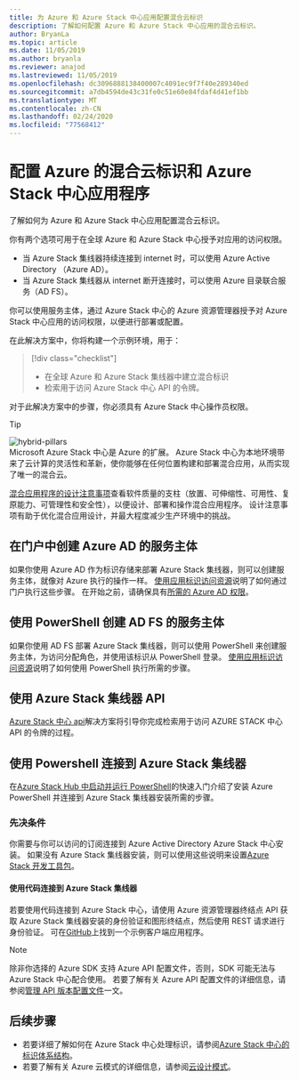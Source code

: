 ```yaml
---
title: 为 Azure 和 Azure Stack 中心应用配置混合云标识
description: 了解如何配置 Azure 和 Azure Stack 中心应用的混合云标识。
author: BryanLa
ms.topic: article
ms.date: 11/05/2019
ms.author: bryanla
ms.reviewer: anajod
ms.lastreviewed: 11/05/2019
ms.openlocfilehash: dc3096888138400007c4091ec9f7f40e289340ed
ms.sourcegitcommit: a7db4594de43c31fe0c51e60e84fdaf4d41ef1bb
ms.translationtype: MT
ms.contentlocale: zh-CN
ms.lasthandoff: 02/24/2020
ms.locfileid: "77568412"
---
```

# <a name="configure-hybrid-cloud-identity-for-azure-and-azure-stack-hub-applications"></a>配置 Azure 的混合云标识和 Azure Stack 中心应用程序

了解如何为 Azure 和 Azure Stack 中心应用配置混合云标识。

你有两个选项可用于在全球 Azure 和 Azure Stack 中心授予对应用的访问权限。

 * 当 Azure Stack 集线器持续连接到 internet 时，可以使用 Azure Active Directory （Azure AD）。
 * 当 Azure Stack 集线器从 internet 断开连接时，可以使用 Azure 目录联合服务（AD FS）。

你可以使用服务主体，通过 Azure Stack 中心的 Azure 资源管理器授予对 Azure Stack 中心应用的访问权限，以便进行部署或配置。

在此解决方案中，你将构建一个示例环境，用于：

> [!div class="checklist"]
> - 在全球 Azure 和 Azure Stack 集线器中建立混合标识
> - 检索用于访问 Azure Stack 中心 API 的令牌。

对于此解决方案中的步骤，你必须具有 Azure Stack 中心操作员权限。

> [!Tip]  
> ![hybrid-pillars](./media/solution-deployment-guide-cross-cloud-scaling/hybrid-pillars.png)  
> Microsoft Azure Stack 中心是 Azure 的扩展。 Azure Stack 中心为本地环境带来了云计算的灵活性和革新，使你能够在任何位置构建和部署混合应用，从而实现了唯一的混合云。  
> 
> [混合应用程序的设计注意事项](overview-app-design-considerations.md)查看软件质量的支柱（放置、可伸缩性、可用性、复原能力、可管理性和安全性），以便设计、部署和操作混合应用程序。 设计注意事项有助于优化混合应用设计，并最大程度减少生产环境中的挑战。


## <a name="create-a-service-principal-for-azure-ad-in-the-portal"></a>在门户中创建 Azure AD 的服务主体

如果你使用 Azure AD 作为标识存储来部署 Azure Stack 集线器，则可以创建服务主体，就像对 Azure 执行的操作一样。 [使用应用标识访问资源](../operator/azure-stack-create-service-principals.md#manage-an-azure-ad-service-principal)说明了如何通过门户执行这些步骤。 在开始之前，请确保具有[所需的 Azure AD 权限](/azure/azure-resource-manager/resource-group-create-service-principal-portal#required-permissions)。

## <a name="create-a-service-principal-for-ad-fs-using-powershell"></a>使用 PowerShell 创建 AD FS 的服务主体

如果你使用 AD FS 部署 Azure Stack 集线器，则可以使用 PowerShell 来创建服务主体，为访问分配角色，并使用该标识从 PowerShell 登录。 [使用应用标识访问资源](../operator/azure-stack-create-service-principals.md#manage-an-ad-fs-service-principal)说明了如何使用 PowerShell 执行所需的步骤。

## <a name="using-the-azure-stack-hub-api"></a>使用 Azure Stack 集线器 API

[Azure Stack 中心 api](../user/azure-stack-rest-api-use.md)解决方案将引导你完成检索用于访问 AZURE STACK 中心 API 的令牌的过程。

## <a name="connect-to-azure-stack-hub-using-powershell"></a>使用 Powershell 连接到 Azure Stack 集线器

在[Azure Stack Hub 中启动并运行 PowerShell](../operator/azure-stack-powershell-install.md)的快速入门介绍了安装 Azure PowerShell 并连接到 Azure Stack 集线器安装所需的步骤。

### <a name="prerequisites"></a>先决条件

你需要与你可以访问的订阅连接到 Azure Active Directory Azure Stack 中心安装。 如果没有 Azure Stack 集线器安装，则可以使用这些说明来设置[Azure Stack 开发工具包](../asdk/asdk-install.md)。

#### <a name="connect-to-azure-stack-hub-using-code"></a>使用代码连接到 Azure Stack 集线器

若要使用代码连接到 Azure Stack 中心，请使用 Azure 资源管理器终结点 API 获取 Azure Stack 集线器安装的身份验证和图形终结点，然后使用 REST 请求进行身份验证。 可在[GitHub](https://github.com/shriramnat/HybridARMApplication)上找到一个示例客户端应用程序。

>[!Note]
>除非你选择的 Azure SDK 支持 Azure API 配置文件，否则，SDK 可能无法与 Azure Stack 中心配合使用。 若要了解有关 Azure API 配置文件的详细信息，请参阅[管理 API 版本配置文件](../user/azure-stack-version-profiles.md)一文。

## <a name="next-steps"></a>后续步骤

 - 若要详细了解如何在 Azure Stack 中心处理标识，请参阅[Azure Stack 中心的标识体系结构](../operator/azure-stack-identity-architecture.md)。
 - 若要了解有关 Azure 云模式的详细信息，请参阅[云设计模式](https://docs.microsoft.com/azure/architecture/patterns)。

